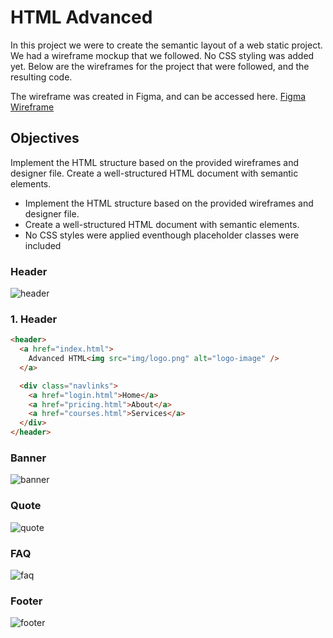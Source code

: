 # HTML Advanced
In this project we were to create the semantic layout of a web static project. We had a wireframe mockup that we followed. No CSS styling was added yet. Below are the wireframes for the project that were followed, and the resulting code. 

The wireframe was created in Figma, and can be accessed here. 
[Figma Wireframe](https://www.figma.com/file/XrEAsu1vQj5fhVaNG38d2W/Homepage?type=design&node-id=0-1&mode=design&t=r2vCvbwwmBs9XkWP-0)


## Objectives
Implement the HTML structure based on the provided wireframes and designer file.
Create a well-structured HTML document with semantic elements.

- Implement the HTML structure based on the provided wireframes and designer file.
- Create a well-structured HTML document with semantic elements.
- No CSS styles were applied eventhough placeholder classes were included

### Header
![header](https://github.com/manningstinson/atlas-web-development/assets/104523090/ff305a6a-d989-4f02-a21c-4445f71aefda)
### 1. Header
```html
<header>
  <a href="index.html">
    Advanced HTML<img src="img/logo.png" alt="logo-image" />
  </a>

  <div class="navlinks">
    <a href="login.html">Home</a>
    <a href="pricing.html">About</a>
    <a href="courses.html">Services</a>
  </div>
</header>
```

### Banner
![banner](https://github.com/manningstinson/atlas-web-development/assets/104523090/3bca0e99-c117-491d-a75a-cf7bab16c057)


### Quote
![quote](https://github.com/manningstinson/atlas-web-development/assets/104523090/005a34cd-176b-4dd0-870a-e863ffe29416)


### FAQ
![faq](https://github.com/manningstinson/atlas-web-development/assets/104523090/a24fba43-d610-408c-a185-bbceefc394bc)


### Footer
![footer](https://github.com/manningstinson/atlas-web-development/assets/104523090/5a3a7a65-6e41-4567-916a-6f6d1bb2fa4b)


